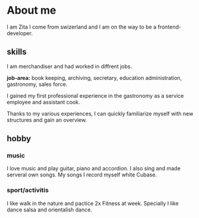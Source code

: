 # About me
I am Zita I come from swizerland and I am on the way to be a frontend-developer.

## skills
I am merchandiser and had worked in diffrent jobs.

**job-area:** book keeping, archiving, secretary, education administration, gastronomy, sales force.

I gained my first professional experience in the gastronomy as a service employee and assistant cook. 

Thanks to my various experiences, I can quickly familiarize myself with new structures and gain an overview.

## hobby
### music
I love music and play guitar, piano and accordion. I also sing and made serveral own songs. My songs I record myself white Cubase. 
### sport/activitis
I like walk in the nature and pactice 2x Fitness at week. Specially I like dance salsa and orientalish dance. 




<!-- safdsaf
